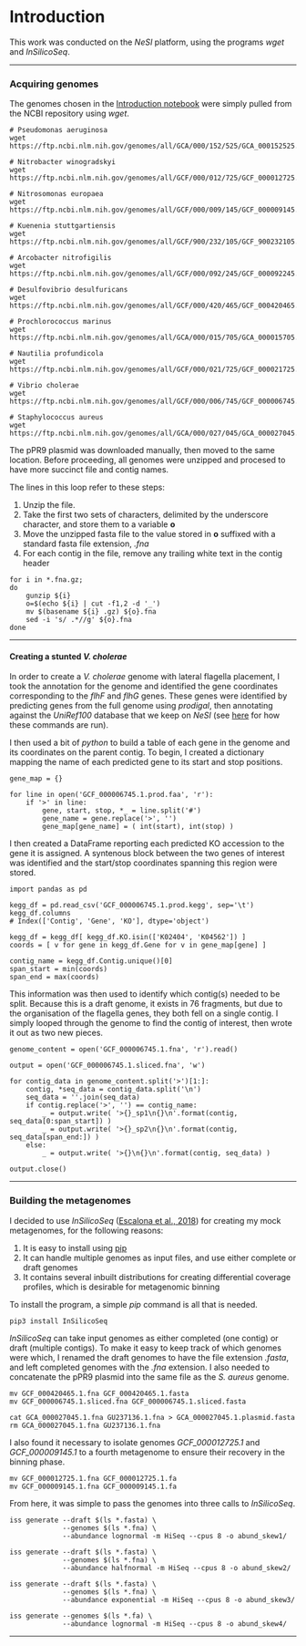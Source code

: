 # Introduction

This work was conducted on the *NeSI* platform, using the programs *wget* and *InSilicoSeq*.

----

### Acquiring genomes

The genomes chosen in the [Introduction notebook](https://github.com/GenomicsAotearoa/metagenomics_summer_school/blob/master/building_resources/0.introduction.md) were simply pulled from the NCBI repository using *wget*.

```
# Pseudomonas aeruginosa
wget https://ftp.ncbi.nlm.nih.gov/genomes/all/GCA/000/152/525/GCA_000152525.1_ASM15252v1/GCA_000152525.1_ASM15252v1_genomic.fna.gz

# Nitrobacter winogradskyi
wget https://ftp.ncbi.nlm.nih.gov/genomes/all/GCF/000/012/725/GCF_000012725.1_ASM1272v1/GCF_000012725.1_ASM1272v1_genomic.fna.gz

# Nitrosomonas europaea
wget https://ftp.ncbi.nlm.nih.gov/genomes/all/GCF/000/009/145/GCF_000009145.1_ASM914v1/GCF_000009145.1_ASM914v1_genomic.fna.gz

# Kuenenia stuttgartiensis
wget https://ftp.ncbi.nlm.nih.gov/genomes/all/GCF/900/232/105/GCF_900232105.1_Kuenenia_stuttgartiensis_MBR1/GCF_900232105.1_Kuenenia_stuttgartiensis_MBR1_genomic.fna.gz

# Arcobacter nitrofigilis
wget https://ftp.ncbi.nlm.nih.gov/genomes/all/GCF/000/092/245/GCF_000092245.1_ASM9224v1/GCF_000092245.1_ASM9224v1_genomic.fna.gz

# Desulfovibrio desulfuricans
wget https://ftp.ncbi.nlm.nih.gov/genomes/all/GCF/000/420/465/GCF_000420465.1_ASM42046v1/GCF_000420465.1_ASM42046v1_genomic.fna.gz

# Prochlorococcus marinus
wget https://ftp.ncbi.nlm.nih.gov/genomes/all/GCA/000/015/705/GCA_000015705.1_ASM1570v1/GCA_000015705.1_ASM1570v1_genomic.fna.gz

# Nautilia profundicola
wget https://ftp.ncbi.nlm.nih.gov/genomes/all/GCF/000/021/725/GCF_000021725.1_ASM2172v1/GCF_000021725.1_ASM2172v1_genomic.fna.gz

# Vibrio cholerae
wget https://ftp.ncbi.nlm.nih.gov/genomes/all/GCF/000/006/745/GCF_000006745.1_ASM674v1/GCF_000006745.1_ASM674v1_genomic.fna.gz

# Staphylococcus aureus
wget https://ftp.ncbi.nlm.nih.gov/genomes/all/GCA/000/027/045/GCA_000027045.1_ASM2704v1/GCA_000027045.1_ASM2704v1_genomic.fna.gz
```

The pPR9 plasmid was downloaded manually, then moved to the same location. Before proceeding, all genomes were unzipped and procesed to have more succinct file and contig names.

The lines in this loop refer to these steps:

1. Unzip the file.
1. Take the first two sets of characters, delimited by the underscore character, and store them to a variable **o**
1. Move the unzipped fasta file to the value stored in **o** suffixed with a standard fasta file extension, *.fna*
1. For each contig in the file, remove any trailing white text in the contig header

```
for i in *.fna.gz;
do
    gunzip ${i}
    o=$(echo ${i} | cut -f1,2 -d '_')
    mv $(basename ${i} .gz) ${o}.fna
    sed -i 's/ .*//g' ${o}.fna
done
```

----

#### Creating a stunted *V. cholerae*

In order to create a *V. cholerae* genome with lateral flagella placement, I took the annotation for the genome and identified the gene coordinates corresponding to the *flhF* and *flhG* genes. These genes were identified by predicting genes from the full genome using *prodigal*, then annotating against the *UniRef100* database that we keep on *NeSI* (see [here](https://github.com/GenomicsAotearoa/environmental_metagenomics/blob/master/metagenomic_annotation/1.gene_annotation.md) for how these commands are run).

I then used a bit of *python* to build a table of each gene in the genome and its coordinates on the parent contig. To begin, I created a dictionary mapping the name of each predicted gene to its start and stop positions.

```
gene_map = {}

for line in open('GCF_000006745.1.prod.faa', 'r'):
    if '>' in line:
        gene, start, stop, *_ = line.split('#')
        gene_name = gene.replace('>', '')
        gene_map[gene_name] = ( int(start), int(stop) )
```

I then created a DataFrame reporting each predicted KO accession to the gene it is assigned. A syntenous block between the two genes of interest was identified and the start/stop coordinates spanning this region were stored.

```
import pandas as pd

kegg_df = pd.read_csv('GCF_000006745.1.prod.kegg', sep='\t')
kegg_df.columns
# Index(['Contig', 'Gene', 'KO'], dtype='object')

kegg_df = kegg_df[ kegg_df.KO.isin(['K02404', 'K04562']) ]
coords = [ v for gene in kegg_df.Gene for v in gene_map[gene] ]

contig_name = kegg_df.Contig.unique()[0]
span_start = min(coords)
span_end = max(coords)
```

This information was then used to identify which contig(s) needed to be split. Because this is a draft genome, it exists in 76 fragments, but due to the organisation of the flagella genes, they both fell on a single contig. I simply looped through the genome to find the contig of interest, then wrote it out as two new pieces.

```
genome_content = open('GCF_000006745.1.fna', 'r').read()

output = open('GCF_000006745.1.sliced.fna', 'w')

for contig_data in genome_content.split('>')[1:]:
    contig, *seq_data = contig_data.split('\n')
    seq_data = ''.join(seq_data)
    if contig.replace('>', '') == contig_name:
        _ = output.write( '>{}_sp1\n{}\n'.format(contig, seq_data[0:span_start]) )
        _ = output.write( '>{}_sp2\n{}\n'.format(contig, seq_data[span_end:]) )
    else:
        _ = output.write( '>{}\n{}\n'.format(contig, seq_data) )

output.close()
```

----

### Building the metagenomes

I decided to use *InSilicoSeq* ([Escalona et al., 2018](https://www.ncbi.nlm.nih.gov/pmc/articles/PMC5224698/)) for creating my mock metagenomes, for the following reasons:

1. It is easy to install using [pip](https://pypi.org/project/pip/)
1. It can handle multiple genomes as input files, and use either complete or draft genomes
1. It contains several inbuilt distributions for creating differential coverage profiles, which is desirable for metagenomic binning

To install the program, a simple *pip* command is all that is needed.

```
pip3 install InSilicoSeq
```

*InSilicoSeq* can take input genomes as either completed (one contig) or draft (multiple contigs). To make it easy to keep track of which genomes were which, I renamed the draft genomes to have the file extension *.fasta*, and left completed genomes with the *.fna* extension. I also needed to concatenate the pPR9 plasmid into the same file as the *S. aureus* genome.

```
mv GCF_000420465.1.fna GCF_000420465.1.fasta
mv GCF_000006745.1.sliced.fna GCF_000006745.1.sliced.fasta

cat GCA_000027045.1.fna GU237136.1.fna > GCA_000027045.1.plasmid.fasta
rm GCA_000027045.1.fna GU237136.1.fna
```

I also found it necessary to isolate genomes *GCF_000012725.1* and *GCF_000009145.1* to a fourth metagenome to ensure their recovery in the binning phase.

```
mv GCF_000012725.1.fna GCF_000012725.1.fa
mv GCF_000009145.1.fna GCF_000009145.1.fa
```

From here, it was simple to pass the genomes into three calls to *InSilicoSeq*.

```
iss generate --draft $(ls *.fasta) \
             --genomes $(ls *.fna) \
             --abundance lognormal -m HiSeq --cpus 8 -o abund_skew1/

iss generate --draft $(ls *.fasta) \
             --genomes $(ls *.fna) \
             --abundance halfnormal -m HiSeq --cpus 8 -o abund_skew2/

iss generate --draft $(ls *.fasta) \
             --genomes $(ls *.fna) \
             --abundance exponential -m HiSeq --cpus 8 -o abund_skew3/

iss generate --genomes $(ls *.fa) \
             --abundance lognormal -m HiSeq --cpus 8 -o abund_skew4/
```

----